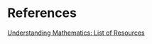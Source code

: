

# References

[Understanding Mathematics: List of Resources](https://github.com/nbro/understanding-math)
